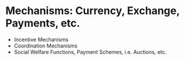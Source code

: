 Mechanisms: Currency, Exchange, Payments, etc.
==============================================
* Incentive Mechanisms
* Coordination Mechanisms
* Social Welfare Functions, Payment Schemes, i.e. Auctions, etc.
